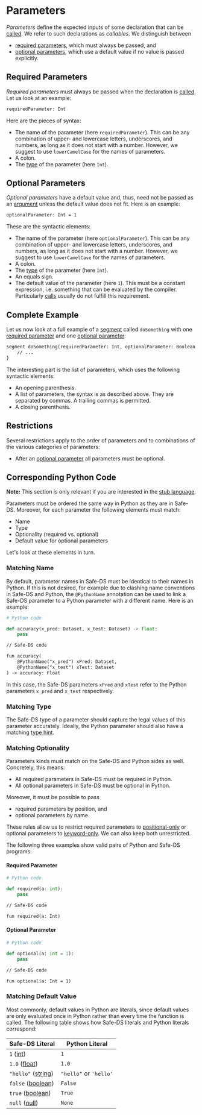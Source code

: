 # Parameters

_Parameters_ define the expected inputs of some declaration that can be [called][calls]. We refer to such declarations as _callables_. We distinguish between

- [required parameters](#required-parameters), which must always be passed, and
- [optional parameters](#optional-parameters), which use a default value if no value is passed explicitly.

## Required Parameters

_Required parameters_ must always be passed when the declaration is [called][calls]. Let us look at an example:

```txt
requiredParameter: Int
```

Here are the pieces of syntax:

- The name of the parameter (here `requiredParameter`). This can be any combination of upper- and lowercase letters, underscores, and numbers, as long as it does not start with a number. However, we suggest to use `lowerCamelCase` for the names of parameters.
- A colon.
- The [type][types] of the parameter (here `Int`).

## Optional Parameters

_Optional parameters_ have a default value and, thus, need not be passed as an [argument][calls] unless the default value does not fit. Here is an example:

```txt
optionalParameter: Int = 1
```

These are the syntactic elements:

- The name of the parameter (here `optionalParameter`). This can be any combination of upper- and lowercase letters, underscores, and numbers, as long as it does not start with a number. However, we suggest to use `lowerCamelCase` for the names of parameters.
- A colon.
- The [type][types] of the parameter (here `Int`).
- An equals sign.
- The default value of the parameter (here `1`). This must be a constant expression, i.e. something that can be evaluated by the compiler. Particularly [calls][calls] usually do not fulfill this requirement.

## Complete Example

Let us now look at a full example of a [segment][segments] called `doSomething` with one [required parameter](#required-parameters) and one [optional parameter](#optional-parameters):

```txt
segment doSomething(requiredParameter: Int, optionalParameter: Boolean = false) {
    // ...
}
```

The interesting part is the list of parameters, which uses the following syntactic elements:

- An opening parenthesis.
- A list of parameters, the syntax is as described above. They are separated by commas. A trailing commas is permitted.
- A closing parenthesis.

## Restrictions

Several restrictions apply to the order of parameters and to combinations of the various categories of parameters:

- After an [optional parameter](#optional-parameters) all parameters must be optional.

## Corresponding Python Code

**Note:** This section is only relevant if you are interested in the [stub language][stub-language].

Parameters must be ordered the same way in Python as they are in Safe-DS. Moreover, for each parameter the following elements must match:

- Name
- Type
- Optionality (required vs. optional)
- Default value for optional parameters

Let's look at these elements in turn.

### Matching Name

By default, parameter names in Safe-DS must be identical to their names in Python. If this is not desired, for example due to clashing name conventions in Safe-DS and Python, the `@PythonName` annotation can be used to link a Safe-DS parameter to a Python parameter with a different name. Here is an example:

```py
# Python code

def accuracy(x_pred: Dataset, x_test: Dataset) -> float:
    pass
```

```txt
// Safe-DS code

fun accuracy(
    @PythonName("x_pred") xPred: Dataset,
    @PythonName("x_test") xTest: Dataset
) -> accuracy: Float
```

In this case, the Safe-DS parameters `xPred` and `xTest` refer to the Python parameters `x_pred` and `x_test` respectively.

### Matching Type

The Safe-DS type of a parameter should capture the legal values of this parameter accurately. Ideally, the Python parameter should also have a matching [type hint][types-python].

### Matching Optionality

Parameters kinds must match on the Safe-DS and Python sides as well. Concretely, this means:

- All required parameters in Safe-DS must be required in Python.
- All optional parameters in Safe-DS must be optional in Python.

Moreover, it must be possible to pass

- required parameters by position, and
- optional parameters by name.

These rules allow us to restrict required parameters to [positional-only][python-positional-only] or optional parameters to [keyword-only][python-keyword-only]. We can also keep both unrestricted.

The following three examples show valid pairs of Python and Safe-DS programs.

#### Required Parameter

```py
# Python code

def required(a: int):
    pass
```

```txt
// Safe-DS code

fun required(a: Int)
```

#### Optional Parameter

```py
# Python code

def optional(a: int = 1):
    pass
```

```txt
// Safe-DS code

fun optional(a: Int = 1)
```

### Matching Default Value

Most commonly, default values in Python are literals, since default values are only evaluated once in Python rather than every time the function is called. The following table shows how Safe-DS literals and Python literals correspond:

| Safe-DS Literal                       | Python Literal         |
|---------------------------------------|------------------------|
| `1` ([int][int-literals])             | `1`                    |
| `1.0` ([float][float-literals])       | `1.0`                  |
| `"hello"` ([string][string-literals]) | `"hello"` or `'hello'` |
| `false` ([boolean][boolean-literals]) | `False`                |
| `true` ([boolean][boolean-literals])  | `True`                 |
| `null` ([null][null-literals])        | `None`                 |

[types]: types.md
[types-python]: types.md#corresponding-python-code
[segments]: ../pipeline-language/segments.md
[calls]: ../pipeline-language/expressions.md#calls
[stub-language]: ../stub-language/README.md
[int-literals]: ../pipeline-language/expressions.md#int-literals
[float-literals]: ../pipeline-language/expressions.md#float-literals
[string-literals]: ../pipeline-language/expressions.md#string-literals
[boolean-literals]: ../pipeline-language/expressions.md#boolean-literals
[null-literals]: ../pipeline-language/expressions.md#null-literal
[python-keyword-only]: https://peps.python.org/pep-3102/
[python-positional-only]: https://peps.python.org/pep-0570/

